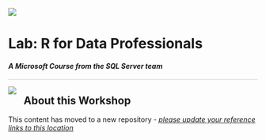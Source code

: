 ![](https://github.com/microsoft/sqlworkshops-bdc/blob/master/graphics//microsoftlogo.png?raw=true)

# Lab: R for Data Professionals

#### <i>A Microsoft Course from the SQL Server team</i>

<p style="border-bottom: 1px solid lightgrey;"></p>

<img style="float: left; margin: 0px 15px 15px 0px;" src="https://github.com/microsoft/sqlworkshops-bdc/blob/master/graphics/textbubble.png?raw=true"> <h2><a name="about">About this Workshop</a></h2>


This content has moved to a new repository - <a href="https://github.com/microsoft/sqlworkshops-RForDataProfessionals" target="_blank"><i> please update your reference links to this location</i></a>